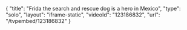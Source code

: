 {
    "title": "Frida the search and rescue dog is a hero in Mexico",
    "type": "solo",
    "layout": "iframe-static",
    "videoId": "123186832",
    "url": "\/tvpembed\/123186832"
}